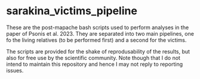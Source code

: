 # sarakina_victims_pipeline

These are the post-mapache bash scripts used to perform analyses in the paper of Psonis et al. 2023.
They are separated into two main pipelines, one fo the living relatives (to be performed first) and a second for the victims.

The scripts are provided for the shake of reprodusability of the results, but also for free use by the scientific community.
Note though that I do not intend to maintain this repository and hence I may not reply to reporting issues.
